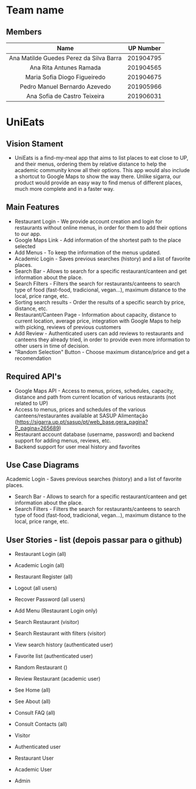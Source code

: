 # Team name

## Members

| Name | UP Number |
| :----: | :-----: |
| Ana Matilde Guedes Perez da Silva Barra |	201904795 |
| Ana Rita Antunes Ramada	| 201904565 |
| Maria Sofia Diogo Figueiredo	| 201904675 |
| Pedro Manuel Bernardo Azevedo	| 201905966 |
| Ana Sofia de Castro Teixeira	| 201906031 |

# UniEats

## Vision Stament

- UniEats is a find-my-meal app that aims to list places to eat close to UP, and their menus, ordering them by relative distance to help the academic community know all their options. This app would also include a shortcut to Google Maps to show the way there.
Unlike sigarra, our product would provide an easy way to find menus of different places, much more complete and in a faster way. 

## Main Features

- Restaurant Login - We provide account creation and login for restaurants without online menus, in order for them to add their options to our app.
- Google Maps Link - Add information of the shortest path to the place selected
- Add Menus - To keep the information of the menus updated.
- Academic Login - Saves previous searches (history) and a list of favorite places.
- Search Bar - Allows to search for a specific restaurant/canteen and get information about the place.
- Search Filters - Filters the search for restaurants/canteens to search type of food (fast-food, tradicional, vegan...), maximum distance to the local, price range, etc. 
- Sorting search results - Order the results of a specific search by price, distance, etc.
- Restaurant/Canteen Page - Information about capacity, distance to current location, average price, integration with Google Maps to help with picking, reviews of previous customers 
- Add Review - Authenticated users can add reviews to restaurants and canteens they already tried, in order to provide even more information to other users in time of decision.
- "Random Selection" Button - Choose maximum distance/price and get a recomendation

## Required API's

- Google Maps API - Access to menus, prices, schedules, capacity, distance and path from current location of various restaurants (not related to UP)
- Access to menus, prices and schedules of the various canteens/restaurantes available at SASUP Alimentação (https://sigarra.up.pt/sasup/pt/web_base.gera_pagina?P_pagina=265689)
- Restaurant account database (username, password) and backend support for adding menus, reviews, etc.
- Backend support for user meal history and favorites





## Use Case Diagrams

Academic Login - Saves previous searches (history) and a list of favorite places.

- Search Bar - Allows to search for a specific restaurant/canteen and get information about the place.
- Search Filters - Filters the search for restaurants/canteens to search type of food (fast-food, tradicional, vegan...), maximum distance to the local, price range, etc. 

## User Stories - list (depois passar para o github)

- Restaurant Login (all)
- Academic Login (all)
- Restaurant Register (all)
- Logout (all users)
- Recover Password (all users)
- Add Menu (Restaurant Login only)

- Search Restaurant (visitor)
- Search Restaurant with filters (visitor)
- View search history (authenticated user)
- Favorite list (authenticated user)

- Random Restaurant ()
- Review Restaurant (academic user)


- See Home (all)
- See About (all)
- Consult FAQ (all)
- Consult Contacts (all)

- Visitor
- Authenticated user
- Restaurant User
- Academic User
- Admin